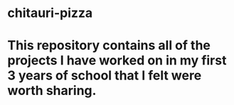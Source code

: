 # chitauri-pizza

# This repository contains all of the projects I have worked on in my first 3 years of school that I felt were worth sharing.
